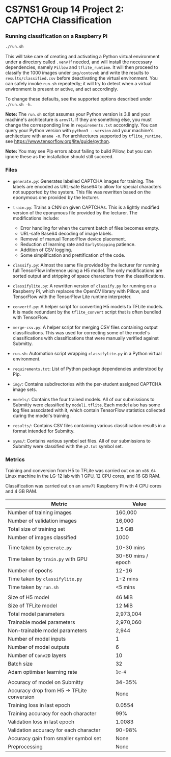 <!-- -*- gfm -*- -->

# CS7NS1 Group 14 Project 2: CAPTCHA Classification

### Running classification on a Raspberry Pi

```sh
./run.sh
```

This will take care of creating and activating a Python virtual environment
under a directory called `.venv` if needed, and will install the necessary
dependencies, namely `Pillow` and `tflite_runtime`.  It will then proceed to
classify the 1000 images under `img/contovob` and write the results to
`results/classified.csv` before deactivating the virtual environment.  You can
safely invoke `run.sh` repeatedly; it will try to detect when a virtual
environment is present or active, and act accordingly.

To change these defaults, see the supported options described under `./run.sh -h`.

**Note:** The `run.sh` script assumes your Python version is 3.8 and your
machine's architecture is `armv7l`.  If they are something else, you must change
the corresponding line in `requirements.txt` accordingly.  You can query your
Python version with `python3 --version` and your machine's architecture with
`uname -m`.  For architectures supported by `tflite_runtime`, see
https://www.tensorflow.org/lite/guide/python.

**Note:** You may see Pip errors about failing to build Pillow, but you can
ignore these as the installation should still succeed.

### Files

* `generate.py`: Generates labelled CAPTCHA images for training.  The labels are
  encoded as URL-safe Base64 to allow for special characters not supported by
  the system.  This file was rewritten based on the eponymous one provided by
  the lecturer.

* `train.py`: Trains a CNN on given CAPTCHAs.  This is a lightly modified
  version of the eponymous file provided by the lecturer.  The modifications
  include:
  - Error handling for when the current batch of files becomes empty.
  - URL-safe Base64 decoding of image labels.
  - Removal of manual TensorFlow device placement.
  - Reduction of learning rate and `EarlyStopping` patience.
  - Addition of CSV logging.
  - Some simplification and prettification of the code.

* `classify.py`: Almost the same file provided by the lecturer for running full
  TensorFlow inference using a H5 model.  The only modifications are sorted
  output and stripping of space characters from the classifications.

* `classifylite.py`: A rewritten version of `classify.py` for running on a
  Raspberry Pi, which replaces the OpenCV library with Pillow, and TensorFlow
  with the TensorFlow Lite runtime interpreter.

* `convertf.py`: A helper script for converting H5 models to TFLite models.  It
  is made redundant by the `tflite_convert` script that is often bundled with
  TensorFlow.

* `merge-csv.py`: A helper script for merging CSV files containing output
  classifications.  This was used for correcting some of the model's
  classifications with classifications that were manually verified against
  Submitty.

* `run.sh`: Automation script wrapping `classifylite.py` in a Python virtual
  environment.

* `requirements.txt`: List of Python package dependencies understood by Pip.

* `img/`: Contains subdirectories with the per-student assigned CAPTCHA image
  sets.

* `models/`: Contains the four trained models.  All of our submissions to
  Submitty were classified by `model1.tflite`.  Each model also has some log
  files associated with it, which contain TensorFlow statistics collected during
  the model's training.

* `results/`: Contains CSV files containing various classification results in a
  format intended for Submitty.

* `syms/`: Contains various symbol set files.  All of our submissions to
  Submitty were classified with the `p2.txt` symbol set.

### Metrics

Training and conversion from H5 to TFLite was carried out on an `x86_64` Linux
machine in the LG-12 lab with 1 GPU, 12 CPU cores, and 16 GB RAM.

Classification was carried out on an `armv7l` Raspberry Pi with 4 CPU cores and
4 GB RAM.

| Metric                                    | Value              |
| ----------------------------------------- | ------------------ |
| Number of training images                 | 160,000            |
| Number of validation images               | 16,000             |
| Total size of training set                | 1.5 GiB            |
| Number of images classified               | 1000               |
|                                           |                    |
| Time taken by `generate.py`               | 10-30 mins         |
| Time taken by `train.py` with GPU         | 30-60 mins / epoch |
| Number of epochs                          | 12-16              |
| Time taken by `classifylite.py`           | 1-2 mins           |
| Time taken by `run.sh`                    | <5 mins            |
|                                           |                    |
| Size of H5 model                          | 46 MiB             |
| Size of TFLite model                      | 12 MiB             |
| Total model parameters                    | 2,973,004          |
| Trainable model parameters                | 2,970,060          |
| Non-trainable model parameters            | 2,944              |
| Number of model inputs                    | 1                  |
| Number of model outputs                   | 6                  |
| Number of `Conv2D` layers                 | 10                 |
| Batch size                                | 32                 |
| Adam optimiser learning rate              | `1e-4`             |
|                                           |                    |
| Accuracy of model on Submitty             | 34-35%             |
| Accuracy drop from H5 → TFLite conversion | None               |
| Training loss in last epoch               | 0.0554             |
| Training accuracy for each character      | 99%                |
| Validation loss in last epoch             | 1.0083             |
| Validation accuracy for each character    | 90-98%             |
| Accuracy gain from smaller symbol set     | None               |
| Preprocessing                             | None               |
